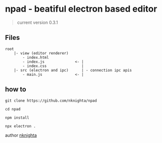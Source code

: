 # npad - beatiful electron based editor

> current version 0.3.1

## Files
```
root
    |- view (editor renderer)
        - index.html
        - index.js              <- |
        - index.css                |
    |- src (electron and ipc)      | - connection ipc apis
        - main.js               <- |
```


## how to
```
git clone https://github.com/nknighta/npad

cd npad

npm install 

npx electron .
```

author [nknighta](https://github.com/nknighta) 
